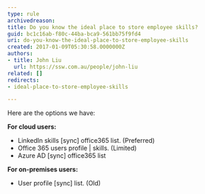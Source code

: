 ```yaml
---
type: rule
archivedreason: 
title: Do you know the ideal place to store employee skills?
guid: bc1c16ab-f80c-44ba-bca9-561bb75f9fd4
uri: do-you-know-the-ideal-place-to-store-employee-skills
created: 2017-01-09T05:30:58.0000000Z
authors:
- title: John Liu
  url: https://ssw.com.au/people/john-liu
related: []
redirects:
- ideal-place-to-store-employee-skills

---
```


Here are the options we have:




**For cloud users:**

* LinkedIn skills [sync] office365 list. (Preferred)
* Office 365 users profile | skills. (Limited)
* Azure AD [sync] office365 list




**For on-premises users:**

* User profile [sync] list. (Old)







<!--endintro-->

